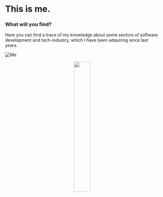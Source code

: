 # This is me.
### What will you find?
Here you can find a trace of my knowledge about some sectors of software development and tech-industry, which I have been adquiring since last years.

![Me]()
<p align="center" width="100%">
    <img width="33%" src="https://github.com/ArmyNicolasG/armynicolasg.github.io/blob/master/images/someones_photo_stalker.jpg)https://github.com/ArmyNicolasG/armynicolasg.github.io/blob/master/images/someones_photo_stalker.jpg">
</p>
